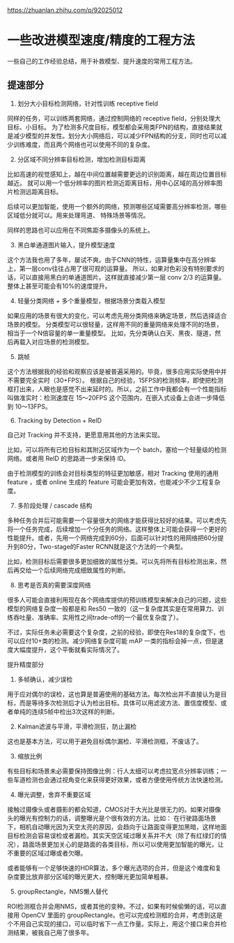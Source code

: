 https://zhuanlan.zhihu.com/p/92025012
# 一些改进模型速度/精度的工程方法
一些自己的工作经验总结，用于补救模型、提升速度的常用工程方法。


## 提速部分
1. 划分大小目标检测网络，针对性训练 receptive field

同样的任务，可以训练两套网络，通过控制网络的 receptive field，分别处理大目标、小目标。 为了检测多尺度目标，模型都会采用类FPN的结构，直接结果就是减少模型的并发性。划分大小网络后，可以减少FPN结构的分支，同时也可以减少训练难度，而且两个网络也可以使用不同的复杂度。

2. 分区域不同分辨率目标检测，增加检测目标距离

比如高速的视觉感知上，越在中间位置越需要更远的识别距离，越在周边位置目标越近。 就可以用一个低分辨率的图片检测近距离目标，用中心区域的高分辨率图片检测远距离目标。

后续可以更加智能，使用一个额外的网络，预测哪些区域需要高分辨率检测，哪些区域低分就可以。用来处理弯道、 特殊场景等情况。

同样的思路也可以应用在不同焦距多摄像头的系统上。

3. 黑白单通道图片输入，提升模型速度

这个方法我也用了多年，屡试不爽。由于CNN的特性，运算量集中在高分辨率上，第一层conv往往占用了很可观的运算量。 所以，如果对色彩没有特别要求的话，可以直接用黑白的单通道图片。这样就直接减少第一层 conv 2/3 的运算量。整体上甚至可能会有10%的速度提升。

4. 轻量分类网络 + 多个重量模型，根据场景分类载入模型

如果应用的场景有很大的变化，可以考虑先用分类网络来确定场景，然后选择适合场景的模型。 分类模型可以很轻量，这样用不同的重量网络来处理不同的场景，相当于一个N倍容量的单一重量模型。 比如，先分类确认白天、黑夜、隧道，然后再载入对应场景的检测模型。

5. 跳帧

这个方法根据我的经验和观察应该是被普遍采用的。毕竟，很多应用实际使用中并不需要完全实时（30+FPS）。 根据自己的经验，15FPS的检测频率，即使把检测框打出来，人眼也是感觉不出来延时的。所以，之前工作中我都会有一个性能指标叫做准实时：检测速度在 15～20FPS 这个范围内，在嵌入式设备上会进一步降低到 10～13FPS。

6. Tracking by Detection + ReID

自己对 Tracking 并不支持，更愿意用其他的方法来实现。

比如，可以将所有已检目标和其附近区域作为一个 batch，塞给一个轻量级的检测网络。或者用 ReID 的思路进一步来保持 ID。

由于检测模型的训练会对目标类型的特征更加敏感，相对 Tracking 使用的通用 feature ，或者 online 生成的 feature 可能会更加有效，也能减少不少工程复杂度。

7. 多阶段处理 / cascade 结构

多种任务合并后可能需要一个容量很大的网络才能获得比较好的结果。可以考虑先将一个任务完成，后续增加一个分任务的网络。这样整体上可能会获得一个更好的性能提升。或者，先用一个网络完成到60分，后面可以针对性的用网络把60分提升到80分，Two-stage的Faster RCNN就是这个方法的一个典型。

比如，检测目标后需要很多更加细致的属性分类。可以先将所有目标检测出来，然后再交给一个后续网络完成细致属性的判断。

8. 思考是否真的需要深度网络

很多人可能会直接利用现在各个网络库提供的预训练模型来解决自己的问题，这些模型的网络复杂度一般都是和 Res50 一致的（这一复杂度其实是在常用算力、训练吞吐量、准确率、实用性之间trade-off的一个最优复杂度了）。

不过，实际任务未必需要这个复杂度，之前的经验，即使在Res18的复杂度下，也可以应付10+类的检测。减少网络复杂度可能 mAP 一类的指标会掉一点，但是速度大幅度提升，这个平衡就看实际情况了。



提升精度部分

1. 多帧确认，减少误检

用于应对偶尔的误检，这也算是普遍使用的基础方法。每次检出并不直接认为是目标，而是等待多次检测后才认为检出目标。具体可以用滤波方法、置信度模型、或者单纯的连续5帧中检出3次这样的判断。

2. Kalman滤波与平滑，平滑检测狂，防止漏检

这也是基本方法，可以用于避免目标偶尔漏检、平滑检测框，不废话了。

3. 缩放比例

有些目标和场景未必需要保持图像比例：行人太细可以考虑拉宽点分辨率训练；一些车道检测也会通过视角变化来获得更好效果，或者方便使用传统方法快速检测。

4. 曝光调整，舍弃不重要区域

接触过摄像头或者摄影的都会知道，CMOS对于大光比是很无力的。如果对摄像头的曝光有控制力的话，调整曝光是个很有效的方法。比如： 在行驶路面场景下，相机自动曝光因为天空太亮的原因，会趋向于让路面变得更加黑暗，这样地面目标检测会容易误检或者漏检。其实天空区域过曝关系并不大（除了有红绿灯的情况），路面场景更加关心的是路面的各类目标，所以可以使用更加智能的曝光，让不重要的区域过曝或者欠曝。

或者能够有一个足够快速的HDR算法，多个曝光选项的合并，但是这个难度和复杂度要比放弃部分区域的曝光更大，控制曝光更加简单粗暴。

5. groupRectangle，NMS懒人替代

ROI检测框合并会用NMS，或者其他的变种。不过，如果有时候偷懒的话，可以直接用 OpenCV 里面的 groupRectangle。也可以完成检测框的合并，考虑到这是个不用自己实现的接口，可以临时省下一点工作量。实际上，用这个接口来合并检测结果，被我自己用了很多年。
